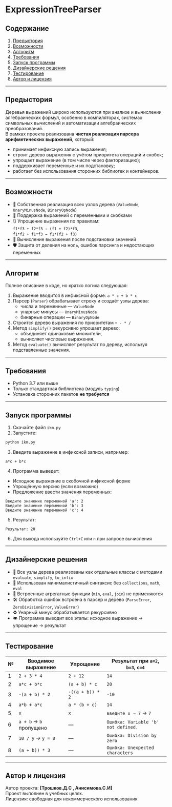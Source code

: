 # ExpressionTreeParser

## Содержание

1. [Предыстория](#предыстория)  
2. [Возможности](#возможности)  
3. [Алгоритм](#алгоритм)  
4. [Требования](#требования)  
5. [Запуск программы](#запуск-программы)  
6. [Дизайнерские решения](#дизайнерские-решения)  
7. [Тестирование](#тестирование)  
8. [Автор и лицензия](#автор-и-лицензия)

---

## Предыстория

Деревья выражений широко используются при анализе и вычислении алгебраических формул, особенно в компиляторах, системах символьных вычислений и автоматизации алгебраических преобразований.  
В рамках проекта реализована **чистая реализация парсера арифметических выражений**, который:

- принимает инфиксную запись выражения;
- строит дерево выражения с учётом приоритета операций и скобок;
- упрощает выражение (в том числе через факторизацию);
- поддерживает переменные и их подстановку;
- работает без использования сторонних библиотек и контейнеров.

---

## Возможности

- 🧩 Собственная реализация всех узлов дерева (`ValueNode`, `UnaryMinusNode`, `BinaryOpNode`)  
- 🧠 Поддержка выражений с переменными и скобками  
- 🔃 Упрощение выражения по правилам:  
  `f1*f3 + f2*f3 → (f1 + f2)*f3`,  
  `f1*f2 + f1*f3 → f1*(f2 + f3)`
- 🧮 Вычисление выражения после подстановки значений  
- 🛡️ Защита от деления на ноль, ошибок парсинга и недостающих переменных

---

## Алгоритм

Полное описание в коде, но кратко логика следующая:

1. Выражение вводится в инфиксной форме: `a * c + b * c`
2. Парсер (`Parser`) обрабатывает строку и создаёт узлы дерева:
   - числа и переменные — `ValueNode`
   - унарные минусы — `UnaryMinusNode`
   - бинарные операции — `BinaryOpNode`
3. Строится дерево выражения по приоритетам `+ - * /`
4. Метод `simplify()` рекурсивно упрощает дерево:
   - объединяет одинаковые множители,
   - вычисляет числовые выражения.
5. Метод `evaluate()` вычисляет результат по дереву, используя подставленные значения.

---

## Требования

- Python 3.7 или выше  
- Только стандартная библиотека (модуль `typing`)  
- Установка сторонних пакетов **не требуется**

---

## Запуск программы

1. Скачайте файл `ikm.py`  
2. Запустите:

```bash
python ikm.py
```

3. Введите выражение в инфиксной записи, например:
```
a*c + b*c
```

4. Программа выведет:
- Исходное выражение в скобочной инфиксной форме  
- Упрощённую версию (если возможно)  
- Предложение ввести значения переменных:
```
Введите значение переменной 'a': 2  
Введите значение переменной 'b': 3  
Введите значение переменной 'c': 4
```

5. Результат:
```
Результат: 20
```

6. Для выхода используйте `Ctrl+C` или `n` при запросе вычисления

---

## Дизайнерские решения

- 🌳 Все узлы дерева реализованы как отдельные классы с методами `evaluate`, `simplify`, `to_infix`
- 🧼 Использован минималистичный синтаксис без `collections`, `math`, `eval`
- 🚫 Встроенные агрегатные функции (`min`, `eval`, `join`) не применяются
- 🛠 Обработка ошибок встроена в парсер и дерево (`ParseError`, `ZeroDivisionError`, `ValueError`)
- ♻️ Унарный минус обрабатывается рекурсивно
- 👁 Программа выводит все этапы: исходное выражение → упрощение → результат

---

## Тестирование

| №  | Вводимое выражение      | Упрощение                   | Результат при `a=2`, `b=3`, `c=4` |
|----|--------------------------|-----------------------------|------------------------------------|
| 1  | `2 + 3 * 4`              | `2 + 12`                    | `14`                               |
| 2  | `a*c + b*c`              | `(a + b) * c`               | `20`                               |
| 3  | `-(a + b) * 2`           | `-((a + b)) * 2`            | `-10`                              |
| 4  | `a*b + a*c`              | `a * (b + c)`               | `14`                               |
| 5  | `x`                      | `x`                         | `введите x → 7` → `7`              |
| 6  | `a + b` → `b` пропущено  | —                           | `Ошибка: Variable 'b' not defined.`|
| 7  | `10 / y` → `y = 0`       | —                           | `Ошибка: Division by zero`         |
| 8  | `(a + b)) * 3`           | —                           | `Ошибка: Unexpected characters`    |

---

## Автор и лицензия

Автор проекта: **[Трошков.Д.С , Анисимова.С.И]**  
Проект выполнен в учебных целях.  
Лицензия: свободная для некоммерческого использования.
